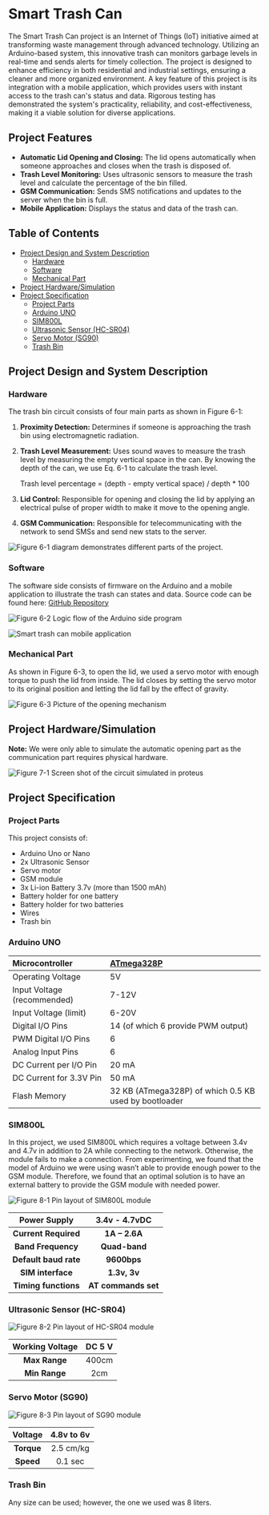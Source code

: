 ﻿# Smart Trash Can

The Smart Trash Can project is an Internet of Things (IoT) initiative aimed at transforming waste management through advanced technology. Utilizing an Arduino-based system, this innovative trash can monitors garbage levels in real-time and sends alerts for timely collection. The project is designed to enhance efficiency in both residential and industrial settings, ensuring a cleaner and more organized environment. A key feature of this project is its integration with a mobile application, which provides users with instant access to the trash can's status and data. Rigorous testing has demonstrated the system's practicality, reliability, and cost-effectiveness, making it a viable solution for diverse applications.

## Project Features

- **Automatic Lid Opening and Closing:** The lid opens automatically when someone approaches and closes when the trash is disposed of.
- **Trash Level Monitoring:** Uses ultrasonic sensors to measure the trash level and calculate the percentage of the bin filled.
- **GSM Communication:** Sends SMS notifications and updates to the server when the bin is full.
- **Mobile Application:** Displays the status and data of the trash can.

## Table of Contents
- [Project Design and System Description](#project-design-and-system-description)
  - [Hardware](#hardware)
  - [Software](#software)
  - [Mechanical Part](#mechanical-part)
- [Project Hardware/Simulation](#project-hardware-simulation)
- [Project Specification](#project-specification)
  - [Project Parts](#project-parts)
  - [Arduino UNO](#arduino-uno)
  - [SIM800L](#sim800l)
  - [Ultrasonic Sensor (HC-SR04)](#ultrasonic-sensor-hc-sr04)
  - [Servo Motor (SG90)](#servo-motor-sg90)
  - [Trash Bin](#trash-bin)

## Project Design and System Description

### Hardware

The trash bin circuit consists of four main parts as shown in Figure 6-1:

1. **Proximity Detection:** Determines if someone is approaching the trash bin using electromagnetic radiation.
2. **Trash Level Measurement:** Uses sound waves to measure the trash level by measuring the empty vertical space in the can. By knowing the depth of the can, we use Eq. 6-1 to calculate the trash level.

   Trash level percentage = (depth - empty vertical space) / depth * 100

3. **Lid Control:** Responsible for opening and closing the lid by applying an electrical pulse of proper width to make it move to the opening angle.
4. **GSM Communication:** Responsible for telecommunicating with the network to send SMSs and send new stats to the server.

![Figure 6-1 diagram demonstrates different parts of the project.](images/hardware_diagram.png)

### Software

The software side consists of firmware on the Arduino and a mobile application to illustrate the trash can states and data. Source code can be found here: [GitHub Repository](https://github.com/ZiadMontaser/SmartTrashCan)

![Figure 6-2 Logic flow of the Arduino side program](images/arduino_logic_flow.png)

![Smart trash can mobile application](images/mobile_app_screenshot.jpeg)

### Mechanical Part

As shown in Figure 6-3, to open the lid, we used a servo motor with enough torque to push the lid from inside. The lid closes by setting the servo motor to its original position and letting the lid fall by the effect of gravity.

![Figure 6-3 Picture of the opening mechanism](images/lid_opening_mechanism.jpeg)

## Project Hardware/Simulation

**Note:** We were only able to simulate the automatic opening part as the communication part requires physical hardware.

![Figure 7-1 Screen shot of the circuit simulated in proteus](images/circuit_simulation.png)

## Project Specification

### Project Parts

This project consists of:

- Arduino Uno or Nano
- 2x Ultrasonic Sensor
- Servo motor
- GSM module
- 3x Li-ion Battery 3.7v (more than 1500 mAh)
- Battery holder for one battery
- Battery holder for two batteries
- Wires
- Trash bin

### Arduino UNO

| Microcontroller | [ATmega328P](http://ww1.microchip.com/downloads/en/DeviceDoc/ATmega48A-PA-88A-PA-168A-PA-328-P-DS-DS40002061A.pdf) |
| :- | :- |
| Operating Voltage | 5V |
| Input Voltage (recommended) | 7-12V |
| Input Voltage (limit) | 6-20V |
| Digital I/O Pins | 14 (of which 6 provide PWM output) |
| PWM Digital I/O Pins | 6 |
| Analog Input Pins | 6 |
| DC Current per I/O Pin | 20 mA |
| DC Current for 3.3V Pin | 50 mA |
| Flash Memory | 32 KB (ATmega328P) of which 0.5 KB used by bootloader |

### SIM800L

In this project, we used SIM800L which requires a voltage between 3.4v and 4.7v in addition to 2A while connecting to the network. Otherwise, the module fails to make a connection. From experimenting, we found that the model of Arduino we were using wasn’t able to provide enough power to the GSM module. Therefore, we found that an optimal solution is to have an external battery to provide the GSM module with needed power.

![Figure 8-1 Pin layout of SIM800L module](images/sim800l_pin_layout.png)

| **Power Supply** | **3.4v - 4.7vDC** |
| :-: | :-: |
| **Current Required** | **1A – 2.6A** |
| **Band Frequency** | **Quad-band** |
| **Default baud rate** | **9600bps** |
| **SIM interface** | **1.3v, 3v** |
| **Timing functions** | **AT commands set** |

### Ultrasonic Sensor (HC-SR04)

![Figure 8-2 Pin layout of HC-SR04 module](images/hc-sr04_pin_layout.png)

| **Working Voltage** | DC 5 V |
| :-: | :-: |
| **Max Range** | 400cm |
| **Min Range** | 2cm |

### Servo Motor (SG90)

![Figure 8-3 Pin layout of SG90 module](images/sg90_pin_layout.png)

| **Voltage** | 4.8v to 6v |
| :-: | :-: |
| **Torque** | 2.5 cm/kg |
| **Speed** | 0.1 sec |

### Trash Bin

Any size can be used; however, the one we used was 8 liters.

